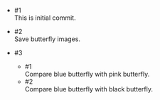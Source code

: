 - #1  
This is initial commit.

- #2  
Save butterfly images.

- #3
  - #1  
  Compare blue butterfly with pink butterfly.
  - #2  
  Compare blue butterfly with black butterfly.